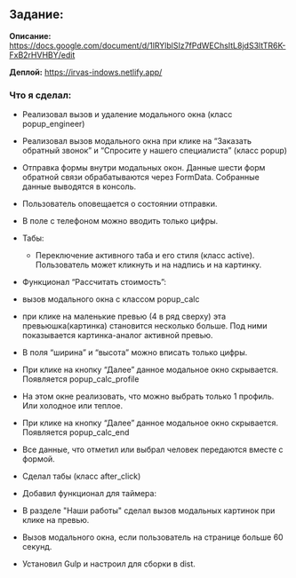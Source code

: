 ## Задание:

**Описание:** https://docs.google.com/document/d/1lRYlblSIz7fPdWEChsItL8jdS3ltTR6K-FxB2rHVHBY/edit

**Деплой:** https://irvas-indows.netlify.app/

### Что я сделал:

- Реализовал вызов и удаление модального окна (класс popup_engineer)

- Реализовал вызов модального окна при клике на “Заказать обратный звонок” и “Спросите у нашего специалиста” (класс popup)

- Отправка формы внутри модальных окон. Данные шести форм обратной связи обрабатываются через FormData. Собранные данные выводятся в консоль.
 - Пользователь оповещается о состоянии отправки.
 - В поле с телефоном можно вводить только цифры.

- Табы:
  - Переключение активного таба и его стиля (класс active). Пользователь может кликнуть и на надпись и на картинку.

- Функционал “Рассчитать стоимость”:

 - вызов модального окна с классом popup_calc
 - при клике на маленькие превью (4 в ряд сверху) эта превьюшка(картинка) становится несколько больше. Под ними показывается картинка-аналог активной превью.
 - В поля “ширина” и “высота” можно вписать только цифры.
 - При клике на кнопку “Далее” данное модальное окно скрывается. Появляется popup_calc_profile
 - На этом окне реализовать, что можно выбрать только 1 профиль. Или холодное или теплое.
 - При клике на кнопку “Далее” данное модальное окно скрывается. Появляется popup_calc_end
 - Все данные, что отметил или выбрал человек передаются вместе с формой.

- Сделал табы (класс after_click)

- Добавил функционал для таймера:

- В разделе "Наши работы" сделал вызов модальных картинок при клике на превью.

- Вызов модального окна, если пользователь на странице больше 60 секунд.

- Установил Gulp и настроил для сборки в dist.
